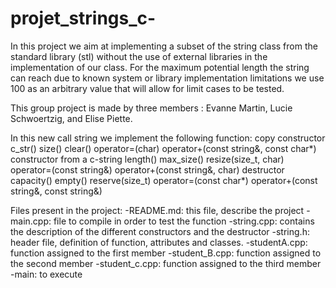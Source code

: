 # projet_strings_c-

In this project we aim at implementing a subset of the string class from the standard library (stl) without the use of external libraries in the implementation of our class. For the maximum potential length the string can reach due to known system or library implementation limitations we use 100 as an arbitrary value that will allow for limit cases to be tested.

This group project is made by three members : Evanne Martin, Lucie Schwoertzig, and Elise Piette.

In this new call string we implement the following function:
        copy constructor
        c_str()
        size()
        clear()
        operator=(char)
        operator+(const string&, const char*)
        constructor from a c-string
        length()
        max_size()
        resize(size_t, char)
        operator=(const string&)
        operator+(const string&, char)
        destructor
        capacity()
        empty()
        reserve(size_t)
        operator=(const char*)
        operator+(const string&, const string&)

Files present in the project:
-README.md: this file, describe the project
-main.cpp: file to compile in order to test the function
-string.cpp: contains the description of the different constructors and the destructor 
-string.h: header file, definition of function, attributes and classes.
-studentA.cpp: function assigned to the first member
-student_B.cpp: function assigned to the second member
-student_c.cpp: function assigned to the third member
-main: to execute

